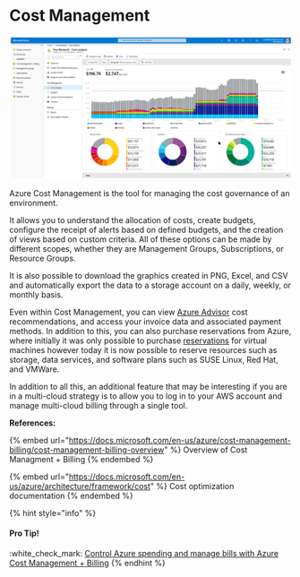 # Cost Management

![](.gitbook/assets/cost-management.png)

Azure Cost Management is the tool for managing the cost governance of an environment.

It allows you to understand the allocation of costs, create budgets, configure the receipt of alerts based on defined budgets, and the creation of views based on custom criteria. All of these options can be made by different scopes, whether they are Management Groups, Subscriptions, or Resource Groups.

It is also possible to download the graphics created in PNG, Excel, and CSV and automatically export the data to a storage account on a daily, weekly, or monthly basis.

Even within Cost Management, you can view [Azure Advisor](https://docs.microsoft.com/en-us/azure/advisor/advisor-overview) cost recommendations, and access your invoice data and associated payment methods. In addition to this, you can also purchase reservations from Azure, where initially it was only possible to purchase [reservations](https://docs.microsoft.com/en-us/azure/cost-management-billing/reservations/save-compute-costs-reservations) for virtual machines however today it is now possible to reserve resources such as storage, data services, and software plans such as SUSE Linux, Red Hat, and VMWare.

In addition to all this, an additional feature that may be interesting if you are in a multi-cloud strategy is to allow you to log in to your AWS account and manage multi-cloud billing through a single tool.

**References:**

{% embed url="https://docs.microsoft.com/en-us/azure/cost-management-billing/cost-management-billing-overview" %}
Overview of Cost Managment + Billing
{% endembed %}

{% embed url="https://docs.microsoft.com/en-us/azure/architecture/framework/cost" %}
Cost optimization documentation
{% endembed %}

{% hint style="info" %}
#### Pro Tip!

:white\_check\_mark: [Control Azure spending and manage bills with Azure Cost Management + Billing](https://docs.microsoft.com/en-us/learn/paths/control-spending-manage-bills/)
{% endhint %}
